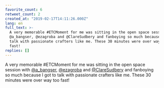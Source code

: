 ```yaml
---
favorite_count: 6
retweet_count: 2
created_at: "2019-02-17T14:11:26.000Z"
lang: en
full_text: >-
  A very memorable #ETCMoment for me was sitting in the open space session with
  @a_bangser, @ezagroba and @ClareSudbery and fanboying so much because I got to
  talk with passionate crafters like me. These 30 minutes were over way too
  fast!
replies: []
---
```


A very memorable #ETCMoment for me was sitting in the open space session with
[@a_bangser](https://twitter.com/a_bangser),
[@ezagroba](https://twitter.com/ezagroba) and
[@ClareSudbery](https://twitter.com/ClareSudbery) and fanboying so much because
I got to talk with passionate crafters like me. These 30 minutes were over way
too fast!

